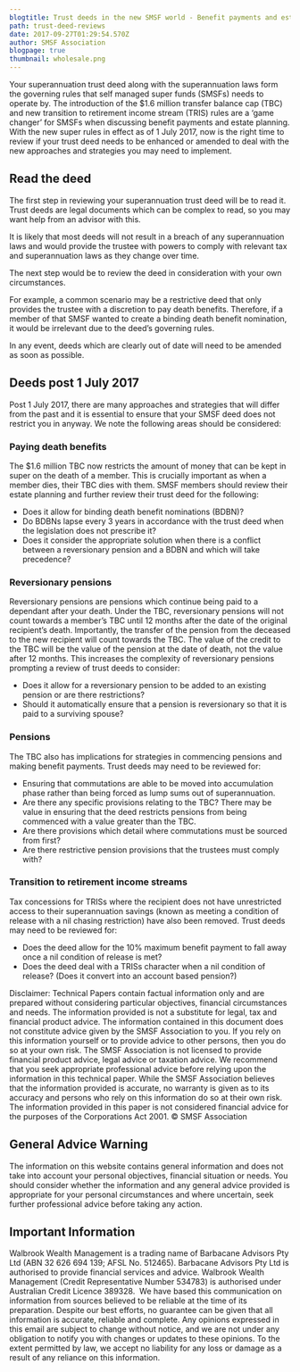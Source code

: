```yaml
---
blogtitle: Trust deeds in the new SMSF world - Benefit payments and estate planning
path: trust-deed-reviews
date: 2017-09-27T01:29:54.570Z
author: SMSF Association
blogpage: true
thumbnail: wholesale.png
---
```

Your superannuation trust deed along with the superannuation laws form the governing rules that self managed super funds (SMSFs) needs to operate by. The introduction of the $1.6 million transfer balance cap (TBC) and new transition to retirement income stream (TRIS) rules are a ‘game changer’ for SMSFs when discussing benefit payments and estate planning. With the new super rules in effect as of 1 July 2017, now is the right time to review if your trust deed needs to be enhanced or amended to deal with the new approaches and strategies you may need to implement.

## Read the deed

The first step in reviewing your superannuation trust deed will be to read it. Trust deeds are legal documents which can be complex to read, so you may want help from an advisor with this.

It is likely that most deeds will not result in a breach of any superannuation laws and would provide the trustee with powers to comply with relevant tax and superannuation laws as they change over time.

The next step would be to review the deed in consideration with your own circumstances.

For example, a common scenario may be a restrictive deed that only provides the trustee with a discretion to pay death benefits. Therefore, if a member of that SMSF wanted to create a binding death benefit nomination, it would be irrelevant due to the deed’s governing rules.

In any event, deeds which are clearly out of date will need to be amended as soon as possible.

## Deeds post 1 July 2017

Post 1 July 2017, there are many approaches and strategies that will differ from the past and it is essential to ensure that your SMSF deed does not restrict you in anyway. We note the following areas should be considered:

### Paying death benefits

The $1.6 million TBC now restricts the amount of money that can be kept in super on the death of a member. This is crucially important as when a member dies, their TBC dies with them. SMSF members should review their estate planning and further review their trust deed for the following:

* Does it allow for binding death benefit nominations (BDBN)?
* Do BDBNs lapse every 3 years in accordance with the trust deed when the legislation does not prescribe it?
* Does it consider the appropriate solution when there is a conflict between a reversionary pension and a BDBN and which will take precedence?

### Reversionary pensions

Reversionary pensions are pensions which continue being paid to a dependant after your death. Under the TBC, reversionary pensions will not count towards a member’s TBC until 12 months after the date of the original recipient’s death. Importantly, the transfer of the pension from the deceased to the new recipient will count towards the TBC. The value of the credit to the TBC will be the value of the pension at the date of death, not the value after 12 months. This increases the complexity of reversionary pensions prompting a review of trust deeds to consider:

* Does it allow for a reversionary pension to be added to an existing pension or are there restrictions?
* Should it automatically ensure that a pension is reversionary so that it is paid to a surviving spouse?

### Pensions

The TBC also has implications for strategies in commencing pensions and making benefit payments. Trust deeds may need to be reviewed for:

* Ensuring that commutations are able to be moved into accumulation phase rather than being forced as lump sums out of superannuation.
* Are there any specific provisions relating to the TBC? There may be value in ensuring that the deed restricts pensions from being commenced with a value greater than the TBC.
* Are there provisions which detail where commutations must be sourced from first?
* Are there restrictive pension provisions that the trustees must comply with?

### Transition to retirement income streams

Tax concessions for TRISs where the recipient does not have unrestricted access to their superannuation savings (known as meeting a condition of release with a nil chasing restriction) have also been removed. Trust deeds may need to be reviewed for:

* Does the deed allow for the 10% maximum benefit payment to fall away once a nil condition of release is met?
* Does the deed deal with a TRISs character when a nil condition of release? (Does it convert into an account based pension?)

Disclaimer: Technical Papers contain factual information only and are prepared without considering particular objectives, financial circumstances and needs. The information provided is not a substitute for legal, tax and financial product advice. The information contained in this document does not constitute advice given by the SMSF Association to you. If you rely on this information yourself or to provide advice to other persons, then you do so at your own risk. The SMSF Association is not licensed to provide financial product advice, legal advice or taxation advice. We recommend that you seek appropriate professional advice before relying upon the information in this technical paper. While the SMSF Association believes that the information provided is accurate, no warranty is given as to its accuracy and persons who rely on this information do so at their own risk. The information provided in this paper is not considered financial advice for the purposes of the Corporations Act 2001. © SMSF Association

## General Advice Warning

The information on this website contains general information and does not take into account your personal objectives, financial situation or needs. You should consider whether the information and any general advice provided is appropriate for your personal circumstances and where uncertain, seek further professional advice before taking any action.

## Important Information

Walbrook Wealth Management is a trading name of Barbacane Advisors Pty Ltd (ABN 32 626 694 139; AFSL No. 512465). Barbacane Advisors Pty Ltd is authorised to provide financial services and advice. Walbrook Wealth Management (Credit Representative Number 534783) is authorised under Australian Credit Licence 389328.  We have based this communication on information from sources believed to be reliable at the time of its preparation. Despite our best efforts, no guarantee can be given that all information is accurate, reliable and complete. Any opinions expressed in this email are subject to change without notice, and we are not under any obligation to notify you with changes or updates to these opinions. To the extent permitted by law, we accept no liability for any loss or damage as a result of any reliance on this information.